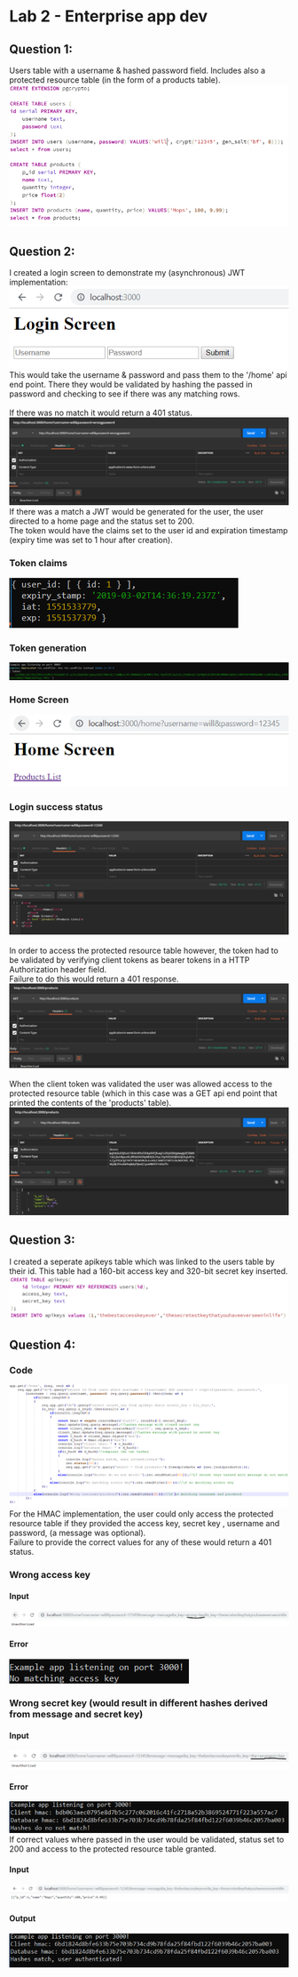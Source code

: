 # Lab 2 - Enterprise app dev
## Question 1:
Users table with a username & hashed password field. Includes also a protected resource table (in the form of a products table).
![Image](worksheets/2-authentication/screenshots/1.0_users&protected_resources_table.PNG)

## Question 2: 
I created a login screen to demonstrate my (asynchronous) JWT implementation:
![Image](worksheets/2-authentication/screenshots/2.0_login_screen.PNG)  
This would take the username & password and pass them to the '/home' api end point. There they would be validated by hashing the passed in password and checking to see if there was any matching rows.<br/><br/>
If there was no match it would return a 401 status.  
![Image](worksheets/2-authentication/screenshots/2.0_login_failure.PNG)  
If there was a match a JWT would be generated for the user, the user directed to a home page and the status set to 200.</br>
The token would have the claims set to the user id and expiration timestamp (expiry time was set to 1 hour after creation).
### Token claims
![Image](worksheets/2-authentication/screenshots/2.0_jwt_claims.PNG)
### Token generation
![Image](worksheets/2-authentication/screenshots/2.1_token_generation.PNG)
### Home Screen
![Image](worksheets/2-authentication/screenshots/2.1_home_screen.PNG)
### Login success status
![Image](worksheets/2-authentication/screenshots/2.0_login_success.PNG)
</br></br>
In order to access the protected resource table however, the token had to be validated by verifying  client tokens as bearer tokens in a HTTP Authorization header field.  
Failure to do this would return a 401 response.
![Image](worksheets/2-authentication/screenshots/2.2_access_failure.PNG)
</br></br>
When the client token was validated the user was allowed access to the protected resource table (which in this case was a GET api end point that printed the contents of the 'products' table).
![Image](worksheets/2-authentication/screenshots/2.2_access_success.PNG)

## Question 3:
I created a seperate apikeys table which was linked to the users table by their id. This table had a 160-bit access key and 320-bit secret key inserted.
![Image](worksheets/2-authentication/screenshots/3.0_apikeys_table.PNG)

## Question 4:
### Code
![Image](worksheets/2-authentication/screenshots/4.0_code.PNG)
For the HMAC implementation, the user could only access the protected resource table if they provided the access key, secret key , username and password, (a message was optional).  
Failure to provide the correct values for any of these would return a 401 status.
### Wrong access key
#### Input
![Image](worksheets/2-authentication/screenshots/4.1_input.PNG)
#### Error
![Image](worksheets/2-authentication/screenshots/4.1_error.PNG)
### Wrong secret key (would result in different hashes derived from message and secret key)
#### Input
![Image](worksheets/2-authentication/screenshots/4.2_input.PNG)
#### Error
![Image](worksheets/2-authentication/screenshots/4.2_error.PNG)  
If correct values where passed in the user would be validated, status set to 200 and access to the protected resource table granted.
#### Input
![Image](worksheets/2-authentication/screenshots/4.3_input.PNG)
#### Output
![Image](worksheets/2-authentication/screenshots/4.3_output.PNG)
